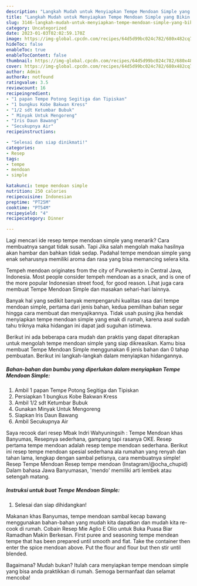 ```yaml
---
description: "Langkah Mudah untuk Menyiapkan Tempe Mendoan Simple yang Bikin Ngiler, Buat Buka Puasa Bisa Manjain Lidah"
title: "Langkah Mudah untuk Menyiapkan Tempe Mendoan Simple yang Bikin Ngiler, Buat Buka Puasa Bisa Manjain Lidah"
slug: 3146-langkah-mudah-untuk-menyiapkan-tempe-mendoan-simple-yang-bikin-ngiler-buat-buka-puasa-bisa-manjain-lidah
category: Uncategorized
date: 2023-01-03T02:02:59.170Z
image: https://img-global.cpcdn.com/recipes/64d5d99bc024c782/680x482cq70/tempe-mendoan-simple-foto-resep-utama.jpg
hideToc: false
enableToc: true
enableTocContent: false
thumbnail: https://img-global.cpcdn.com/recipes/64d5d99bc024c782/680x482cq70/tempe-mendoan-simple-foto-resep-utama.jpg
cover: https://img-global.cpcdn.com/recipes/64d5d99bc024c782/680x482cq70/tempe-mendoan-simple-foto-resep-utama.jpg
author: Admin
authorAv: notfound
ratingvalue: 3.5
reviewcount: 16
recipeingredient:
- "1 papan Tempe Potong Segitiga dan Tipiskan"
- "1 bungkus Kobe Bakwan Kress"
- "1/2 sdt Ketumbar Bubuk"
- " Minyak Untuk Mengoreng"
- "Iris Daun Bawang"
- "Secukupnya Air"
recipeinstructions:

- "Selesai dan siap dinikmati!"
categories:
- Resep
tags:
- tempe
- mendoan
- simple

katakunci: tempe mendoan simple 
nutrition: 250 calories
recipecuisine: Indonesian
preptime: "PT25M"
cooktime: "PT54M"
recipeyield: "4"
recipecategory: Dinner

---
```



Lagi mencari ide resep tempe mendoan simple yang menarik? Cara membuatnya sangat tidak susah. Tapi Jika salah mengolah maka hasilnya akan hambar dan bahkan tidak sedap. Padahal tempe mendoan simple yang enak seharusnya memiliki aroma dan rasa yang bisa memancing selera kita.


Tempeh mendoan originates from the city of Purwokerto in Central Java, Indonesia. Most people consider tempeh mendoan as a snack, and is one of the more popular Indonesian street food, for good reason. Lihat juga cara membuat Tempe Mendoan Simple dan masakan sehari-hari lainnya.

Banyak hal yang sedikit banyak mempengaruhi kualitas rasa dari tempe mendoan simple, pertama dari jenis bahan, kedua pemilihan bahan segar hingga cara membuat dan menyajikannya. Tidak usah pusing jika hendak menyiapkan tempe mendoan simple yang enak di rumah, karena asal sudah tahu triknya maka hidangan ini dapat jadi suguhan istimewa.


Berikut ini ada beberapa cara mudah dan praktis yang dapat diterapkan untuk mengolah tempe mendoan simple yang siap dikreasikan. Kamu bisa membuat Tempe Mendoan Simple menggunakan 6 jenis bahan dan 0 tahap pembuatan. Berikut ini langkah-langkah dalam menyiapkan hidangannya.

<!--inarticleads1-->

##### Bahan-bahan dan bumbu yang diperlukan dalam menyiapkan Tempe Mendoan Simple:

1. Ambil 1 papan Tempe Potong Segitiga dan Tipiskan
1. Persiapkan 1 bungkus Kobe Bakwan Kress
1. Ambil 1/2 sdt Ketumbar Bubuk
1. Gunakan  Minyak Untuk Mengoreng
1. Siapkan Iris Daun Bawang
1. Ambil Secukupnya Air


Saya recook dari resep Mbak Indri Wahyuningsih : Tempe Mendoan khas Banyumas, Resepnya sederhana, gampang tapi rasanya OKE. Resep pertama tempe mendoan adalah resep tempe mendoan sederhana. Berikut ini resep tempe mendoan spesial sederhana ala rumahan yang renyah dan tahan lama, lengkap dengan sambal petisnya, cara membuatnya simple! Resep Tempe Mendoan Resep tempe mendoan (Instagram/@ocha_chupid) Dalam bahasa Jawa Banyumasan, &#39;mendo&#39; memiliki arti lembek atau setengah matang. 

<!--inarticleads2-->

##### Instruksi untuk buat Tempe Mendoan Simple:


1. Selesai dan siap dihidangkan!

Makanan khas Banyumas, tempe mendoan sambal kecap bawang menggunakan bahan-bahan yang mudah kita dapatkan dan mudah kita re-cook di rumah. Cobain Resep Mie Aglio E Olio untuk Buka Puasa Biar Ramadhan Makin Berkesan. First puree and seasoning tempe mendean tempe that has been prepared until smooth and flat. Take the container then enter the spice mendoan above. Put the flour and flour but then stir until blended. 

Bagaimana? Mudah bukan? Itulah cara menyiapkan tempe mendoan simple yang bisa anda praktikkan di rumah. Semoga bermanfaat dan selamat mencoba!
